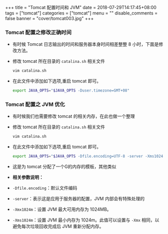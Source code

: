 +++
title = "Tomcat 配置时间和 JVM"
date = 2018-07-29T14:17:45+08:00
tags = ["tomcat"]
categories = ["tomcat"]
menu = ""
disable_comments = false
banner = "cover/tomcat003.jpg"
+++

### Tomcat 配置之修改正确时间
- 有时候 Tomcat 日志输出的时间和服务器本身时间相差整整 8 小时，下面是修改方法。
- 修改 tomcat 所在目录的 `catalina.sh` 相关文件
  
  ```bash
  vim catalina.sh
  ```

- 在此文件中添加如下选项,重启 tomcat 即可。
  
  ```bash
  export JAVA_OPTS="$JAVA_OPTS -Duser.timezone=GMT+08"
  ```

### Tomcat 配置之 JVM 优化
- 有时候我们也需要修改 tomcat 的相关内存，在此也做一个整理
- 修改 tomcat 所在目录的 `catalina.sh` 相关文件
  
  ```bash
  vim catalina.sh
  ```

- 在此文件中添加如下选项,重启 tomcat 即可。
  
  ```bash
  export JAVA_OPTS="$JAVA_OPTS -Dfile.encoding=UTF-8 -server -Xms1024m -Xmx1024m -Duser.timezone=GMT+08"
  ```

- 这是为 tomcat 分配了一个G的内存的模板，其他类似
- **相关参数说明：**
- `-Dfile.encoding`：默认文件编码
- `-server`：表示这是应用于服务器的配置，JVM 内部会有特殊处理的
- `-Xmx1024m`：设置 JVM 最大可用内存为 1024MB。
- `-Xms1024m`：设置 JVM 最小内存为 1024m。此值可以设置与 `-Xmx` 相同，以避免每次垃圾回收完成后 JVM 重新分配内存。
  
